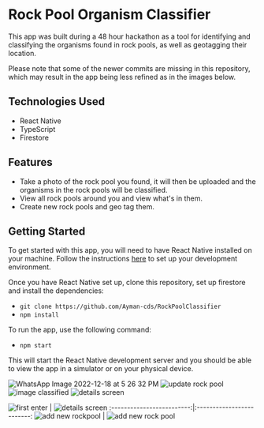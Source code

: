 <div class="markdown prose break-words dark:prose-invert light">

# Rock Pool Organism Classifier

This app was built during a 48 hour hackathon as a tool for identifying and classifying the organisms found in rock pools, as well as geotagging their location.

Please note that some of the newer commits are missing in this repository, which may result in the app being less refined as in the images below.

## Technologies Used

*   React Native
*   TypeScript
*   Firestore

## Features

*   Take a photo of the rock pool you found, it will then be uploaded and the organisms in the rock pools will be classified.
*   View all rock pools around you and view what's in them.
*   Create new rock pools and geo tag them.

## Getting Started

To get started with this app, you will need to have React Native installed on your machine. Follow the instructions [here](https://reactnative.dev/docs/environment-setup) to set up your development environment.

Once you have React Native set up, clone this repository, set up firestore and install the dependencies:

* `git clone https://github.com/Ayman-cds/RockPoolClassifier`
* `npm install`

To run the app, use the following command:

* `npm start`

This will start the React Native development server and you should be able to view the app in a simulator or on your physical device.

![WhatsApp Image 2022-12-18 at 5 26 32 PM](https://user-images.githubusercontent.com/75167679/208292153-6e113312-b1d3-4d03-b058-7de9d7be7ba2.jpeg)
![update rock pool](https://user-images.githubusercontent.com/75167679/208292218-550aea70-3fad-47db-8983-60878d8a93c8.jpeg)
![image classified](https://user-images.githubusercontent.com/75167679/208292224-54ca9643-61cc-42a7-a1aa-289507452859.jpeg)
![details screen](https://user-images.githubusercontent.com/75167679/208292226-ac365d9c-6134-49b5-9247-31e745e9291d.jpeg)





![first enter](https://user-images.githubusercontent.com/75167679/208292231-a9738ece-e120-4ecf-8d10-c7509da8bd96.jpeg)
             |  ![details screen](https://user-images.githubusercontent.com/75167679/208292229-d4c6e61d-a12f-455d-933f-c5d376da0bf3.jpeg)
:-------------------------:|:-------------------------:
![add new rockpool](https://user-images.githubusercontent.com/75167679/208292216-f663fdcd-b8e0-484c-ad58-75cd85aca1e3.jpeg)  | ![add new rock pool](https://user-images.githubusercontent.com/75167679/208292239-2d7dd894-d54f-4085-9fbf-0c4ec033c344.jpeg)

